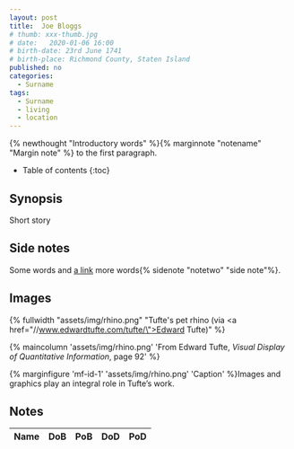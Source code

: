 ```yaml
---
layout: post
title:  Joe Bloggs
# thumb: xxx-thumb.jpg
# date:   2020-01-06 16:00
# birth-date: 23rd June 1741
# birth-place: Richmond County, Staten Island
published: no
categories: 
  - Surname
tags:
  - Surname
  - living
  - location
---
```

{% newthought "Introductory words" %}{% marginnote "notename" "Margin note" %} to the first paragraph.
<!--more-->

* Table of contents
{:toc}

## Synopsis
Short story

## Side notes
Some words and [a link](//cullaloe.net) more words{% sidenote "notetwo" "side note"%}.

## Images
{% fullwidth "assets/img/rhino.png" "Tufte's pet rhino (via <a href=\"//www.edwardtufte.com/tufte/\">Edward Tufte</a>)" %}

{% maincolumn 'assets/img/rhino.png' 'From Edward Tufte, *Visual Display of Quantitative Information*, page 92' %}

{% marginfigure 'mf-id-1' 'assets/img/rhino.png' 'Caption'  %}Images and graphics play an integral role in Tufte’s work.

## Notes

Name|DoB|PoB|DoD|PoD
:---|:-:|:--|:-:|:--
